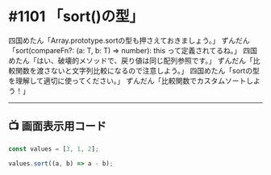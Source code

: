 # #1101 「sort()の型」

四国めたん「Array.prototype.sortの型も押さえておきましょう。」
ずんだん「sort(compareFn?: (a: T, b: T) => number): this って定義されてるね。」
四国めたん「はい、破壊的メソッドで、戻り値は同じ配列参照です。」
ずんだん「比較関数を渡さないと文字列比較になるので注意しよう。」
四国めたん「sortの型を理解して適切に使ってください。」
ずんだん「比較関数でカスタムソートしよう！」

---

## 📺 画面表示用コード

```typescript
const values = [3, 1, 2];

values.sort((a, b) => a - b);
```
